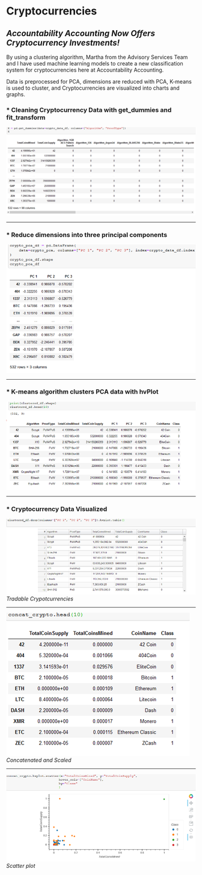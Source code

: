 # Cryptocurrencies

## *Accountability Accounting Now Offers Cryptocurrency Investments!*

By using a clustering algorithm, Martha from the Advisory Services Team and I have used machine learning models to create
a new classification system for cryptocurrencies here at Accountability Accounting. 

Data is preprocessed for PCA, dimensions are reduced with PCA, K-means is used to cluster, and Cryptocurrencies are
visualized into charts and graphs. 


###  * Cleaning Cryptocurrency Data with get_dummies and fit_transform
![Mod18Images/D1](Mod18Images/D1.PNG)

__________________________________________________

### * Reduce dimensions into three principal components

![Mod18Images/D2](Mod18Images/D2.PNG)
__________________________________________________
### * K-means algorithm clusters PCA data with hvPlot
![Mod18Images/D3](Mod18Images/D3.PNG)
__________________________________________________

### * Cryptocurrency Data Visualized 
![Mod18Images/D41](Mod18Images/D41.PNG)
*Tradable Crypotcurrencies*
__________________________________________________

![Mod18Images/D42](Mod18Images/D42.PNG)
*Concatenated and Scaled*

__________________________________________________
![Mod18Images/D43](Mod18Images/D43.PNG)
*Scatter plot*
